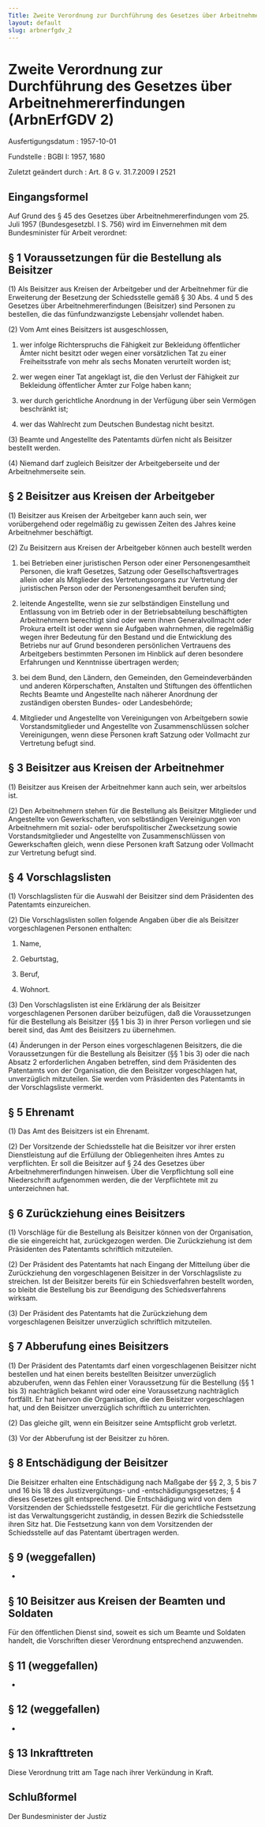 ```yaml
---
Title: Zweite Verordnung zur Durchführung des Gesetzes über Arbeitnehmererfindungen
layout: default
slug: arbnerfgdv_2
---
```


# Zweite Verordnung zur Durchführung des Gesetzes über Arbeitnehmererfindungen (ArbnErfGDV 2)

Ausfertigungsdatum
:   1957-10-01

Fundstelle
:   BGBl I: 1957, 1680

Zuletzt geändert durch
:   Art. 8 G v. 31.7.2009 I 2521


## Eingangsformel

Auf Grund des § 45 des Gesetzes über Arbeitnehmererfindungen vom 25.
Juli 1957 (Bundesgesetzbl. I S. 756) wird im Einvernehmen mit dem
Bundesminister für Arbeit verordnet:


## § 1 Voraussetzungen für die Bestellung als Beisitzer

(1) Als Beisitzer aus Kreisen der Arbeitgeber und der Arbeitnehmer für
die Erweiterung der Besetzung der Schiedsstelle gemäß § 30 Abs. 4 und
5 des Gesetzes über Arbeitnehmererfindungen (Beisitzer) sind Personen
zu bestellen, die das fünfundzwanzigste Lebensjahr vollendet haben.

(2) Vom Amt eines Beisitzers ist ausgeschlossen,

1.  wer infolge Richterspruchs die Fähigkeit zur Bekleidung öffentlicher
    Ämter nicht besitzt oder wegen einer vorsätzlichen Tat zu einer
    Freiheitsstrafe von mehr als sechs Monaten verurteilt worden ist;


2.  wer wegen einer Tat angeklagt ist, die den Verlust der Fähigkeit zur
    Bekleidung öffentlicher Ämter zur Folge haben kann;


3.  wer durch gerichtliche Anordnung in der Verfügung über sein Vermögen
    beschränkt ist;


4.  wer das Wahlrecht zum Deutschen Bundestag nicht besitzt.




(3) Beamte und Angestellte des Patentamts dürfen nicht als Beisitzer
bestellt werden.

(4) Niemand darf zugleich Beisitzer der Arbeitgeberseite und der
Arbeitnehmerseite sein.


## § 2 Beisitzer aus Kreisen der Arbeitgeber

(1) Beisitzer aus Kreisen der Arbeitgeber kann auch sein, wer
vorübergehend oder regelmäßig zu gewissen Zeiten des Jahres keine
Arbeitnehmer beschäftigt.

(2) Zu Beisitzern aus Kreisen der Arbeitgeber können auch bestellt
werden

1.  bei Betrieben einer juristischen Person oder einer Personengesamtheit
    Personen, die kraft Gesetzes, Satzung oder Gesellschaftsvertrages
    allein oder als Mitglieder des Vertretungsorgans zur Vertretung der
    juristischen Person oder der Personengesamtheit berufen sind;


2.  leitende Angestellte, wenn sie zur selbständigen Einstellung und
    Entlassung von im Betrieb oder in der Betriebsabteilung beschäftigten
    Arbeitnehmern berechtigt sind oder wenn ihnen Generalvollmacht oder
    Prokura erteilt ist oder wenn sie Aufgaben wahrnehmen, die regelmäßig
    wegen ihrer Bedeutung für den Bestand und die Entwicklung des Betriebs
    nur auf Grund besonderen persönlichen Vertrauens des Arbeitgebers
    bestimmten Personen im Hinblick auf deren besondere Erfahrungen und
    Kenntnisse übertragen werden;


3.  bei dem Bund, den Ländern, den Gemeinden, den Gemeindeverbänden und
    anderen Körperschaften, Anstalten und Stiftungen des öffentlichen
    Rechts Beamte und Angestellte nach näherer Anordnung der zuständigen
    obersten Bundes- oder Landesbehörde;


4.  Mitglieder und Angestellte von Vereinigungen von Arbeitgebern sowie
    Vorstandsmitglieder und Angestellte von Zusammenschlüssen solcher
    Vereinigungen, wenn diese Personen kraft Satzung oder Vollmacht zur
    Vertretung befugt sind.





## § 3 Beisitzer aus Kreisen der Arbeitnehmer

(1) Beisitzer aus Kreisen der Arbeitnehmer kann auch sein, wer
arbeitslos ist.

(2) Den Arbeitnehmern stehen für die Bestellung als Beisitzer
Mitglieder und Angestellte von Gewerkschaften, von selbständigen
Vereinigungen von Arbeitnehmern mit sozial- oder berufspolitischer
Zwecksetzung sowie Vorstandsmitglieder und Angestellte von
Zusammenschlüssen von Gewerkschaften gleich, wenn diese Personen kraft
Satzung oder Vollmacht zur Vertretung befugt sind.


## § 4 Vorschlagslisten

(1) Vorschlagslisten für die Auswahl der Beisitzer sind dem
Präsidenten des Patentamts einzureichen.

(2) Die Vorschlagslisten sollen folgende Angaben über die als
Beisitzer vorgeschlagenen Personen enthalten:

1.  Name,


2.  Geburtstag,


3.  Beruf,


4.  Wohnort.




(3) Den Vorschlagslisten ist eine Erklärung der als Beisitzer
vorgeschlagenen Personen darüber beizufügen, daß die Voraussetzungen
für die Bestellung als Beisitzer (§§ 1 bis 3) in ihrer Person
vorliegen und sie bereit sind, das Amt des Beisitzers zu übernehmen.

(4) Änderungen in der Person eines vorgeschlagenen Beisitzers, die die
Voraussetzungen für die Bestellung als Beisitzer (§§ 1 bis 3) oder die
nach Absatz 2 erforderlichen Angaben betreffen, sind dem Präsidenten
des Patentamts von der Organisation, die den Beisitzer vorgeschlagen
hat, unverzüglich mitzuteilen. Sie werden vom Präsidenten des
Patentamts in der Vorschlagsliste vermerkt.


## § 5 Ehrenamt

(1) Das Amt des Beisitzers ist ein Ehrenamt.

(2) Der Vorsitzende der Schiedsstelle hat die Beisitzer vor ihrer
ersten Dienstleistung auf die Erfüllung der Obliegenheiten ihres Amtes
zu verpflichten. Er soll die Beisitzer auf § 24 des Gesetzes über
Arbeitnehmererfindungen hinweisen. Über die Verpflichtung soll eine
Niederschrift aufgenommen werden, die der Verpflichtete mit zu
unterzeichnen hat.


## § 6 Zurückziehung eines Beisitzers

(1) Vorschläge für die Bestellung als Beisitzer können von der
Organisation, die sie eingereicht hat, zurückgezogen werden. Die
Zurückziehung ist dem Präsidenten des Patentamts schriftlich
mitzuteilen.

(2) Der Präsident des Patentamts hat nach Eingang der Mitteilung über
die Zurückziehung den vorgeschlagenen Beisitzer in der Vorschlagsliste
zu streichen. Ist der Beisitzer bereits für ein Schiedsverfahren
bestellt worden, so bleibt die Bestellung bis zur Beendigung des
Schiedsverfahrens wirksam.

(3) Der Präsident des Patentamts hat die Zurückziehung dem
vorgeschlagenen Beisitzer unverzüglich schriftlich mitzuteilen.


## § 7 Abberufung eines Beisitzers

(1) Der Präsident des Patentamts darf einen vorgeschlagenen Beisitzer
nicht bestellen und hat einen bereits bestellten Beisitzer
unverzüglich abzuberufen, wenn das Fehlen einer Voraussetzung für die
Bestellung (§§ 1 bis 3) nachträglich bekannt wird oder eine
Voraussetzung nachträglich fortfällt. Er hat hiervon die Organisation,
die den Beisitzer vorgeschlagen hat, und den Beisitzer unverzüglich
schriftlich zu unterrichten.

(2) Das gleiche gilt, wenn ein Beisitzer seine Amtspflicht grob
verletzt.

(3) Vor der Abberufung ist der Beisitzer zu hören.


## § 8 Entschädigung der Beisitzer

Die Beisitzer erhalten eine Entschädigung nach Maßgabe der §§ 2, 3, 5
bis 7 und 16 bis 18 des Justizvergütungs- und -entschädigungsgesetzes;
§ 4 dieses Gesetzes gilt entsprechend. Die Entschädigung wird von dem
Vorsitzenden der Schiedsstelle festgesetzt. Für die gerichtliche
Festsetzung ist das Verwaltungsgericht zuständig, in dessen Bezirk die
Schiedsstelle ihren Sitz hat. Die Festsetzung kann von dem
Vorsitzenden der Schiedsstelle auf das Patentamt übertragen werden.


## § 9 (weggefallen)

-


## § 10 Beisitzer aus Kreisen der Beamten und Soldaten

Für den öffentlichen Dienst sind, soweit es sich um Beamte und
Soldaten handelt, die Vorschriften dieser Verordnung entsprechend
anzuwenden.


## § 11 (weggefallen)

-


## § 12 (weggefallen)

-


## § 13 Inkrafttreten

Diese Verordnung tritt am Tage nach ihrer Verkündung in Kraft.


## Schlußformel

Der Bundesminister der Justiz

